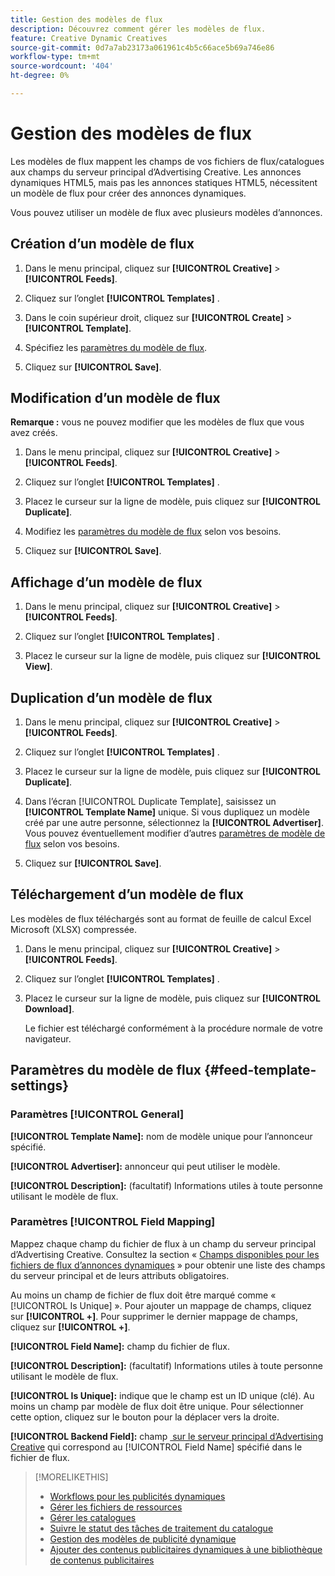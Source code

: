 ```yaml
---
title: Gestion des modèles de flux
description: Découvrez comment gérer les modèles de flux.
feature: Creative Dynamic Creatives
source-git-commit: 0d7a7ab23173a061961c4b5c66ace5b69a746e86
workflow-type: tm+mt
source-wordcount: '404'
ht-degree: 0%

---
```


# Gestion des modèles de flux

<!-- I have a "Retail" feed template that was created by rkarthik@adobe. Ask product if this is available to all clients or just internal.  -->

<!-- We have a finite set of supported fields on the backend. I need to include that info in an appendix. -->

Les modèles de flux mappent les champs de vos fichiers de flux/catalogues aux champs du serveur principal d’Advertising Creative. Les annonces dynamiques HTML5, mais pas les annonces statiques HTML5, nécessitent un modèle de flux pour créer des annonces dynamiques.

Vous pouvez utiliser un modèle de flux avec plusieurs modèles d’annonces.

## Création d’un modèle de flux

1. Dans le menu principal, cliquez sur **[!UICONTROL Creative]** > **[!UICONTROL Feeds]**.

1. Cliquez sur l’onglet **[!UICONTROL Templates]** .

1. Dans le coin supérieur droit, cliquez sur **[!UICONTROL Create]** > **[!UICONTROL Template]**.

1. Spécifiez les [paramètres du modèle de flux](#feed-template-settings).

1. Cliquez sur **[!UICONTROL Save]**.

## Modification d’un modèle de flux

**Remarque :** vous ne pouvez modifier que les modèles de flux que vous avez créés.

1. Dans le menu principal, cliquez sur **[!UICONTROL Creative]** > **[!UICONTROL Feeds]**.

1. Cliquez sur l’onglet **[!UICONTROL Templates]** .

1. Placez le curseur sur la ligne de modèle, puis cliquez sur **[!UICONTROL Duplicate]**.

1. Modifiez les [paramètres du modèle de flux](#feed-template-settings) selon vos besoins.

1. Cliquez sur **[!UICONTROL Save]**.

## Affichage d’un modèle de flux

1. Dans le menu principal, cliquez sur **[!UICONTROL Creative]** > **[!UICONTROL Feeds]**.

1. Cliquez sur l’onglet **[!UICONTROL Templates]** .

1. Placez le curseur sur la ligne de modèle, puis cliquez sur **[!UICONTROL View]**.

## Duplication d’un modèle de flux

1. Dans le menu principal, cliquez sur **[!UICONTROL Creative]** > **[!UICONTROL Feeds]**.

1. Cliquez sur l’onglet **[!UICONTROL Templates]** .

1. Placez le curseur sur la ligne de modèle, puis cliquez sur **[!UICONTROL Duplicate]**.

1. Dans l’écran [!UICONTROL Duplicate Template], saisissez un **[!UICONTROL Template Name]** unique. Si vous dupliquez un modèle créé par une autre personne, sélectionnez la **[!UICONTROL Advertiser]**. Vous pouvez éventuellement modifier d’autres [paramètres de modèle de flux](#feed-template-settings) selon vos besoins.

1. Cliquez sur **[!UICONTROL Save]**.

## Téléchargement d’un modèle de flux

Les modèles de flux téléchargés sont au format de feuille de calcul Excel Microsoft (XLSX) compressée.

1. Dans le menu principal, cliquez sur **[!UICONTROL Creative]** > **[!UICONTROL Feeds]**.

1. Cliquez sur l’onglet **[!UICONTROL Templates]** .

1. Placez le curseur sur la ligne de modèle, puis cliquez sur **[!UICONTROL Download]**.

   Le fichier est téléchargé conformément à la procédure normale de votre navigateur.

## Paramètres du modèle de flux {#feed-template-settings}

### Paramètres [!UICONTROL General]

**[!UICONTROL Template Name]:** nom de modèle unique pour l’annonceur spécifié.

**[!UICONTROL Advertiser]:** annonceur qui peut utiliser le modèle.

**[!UICONTROL Description]:** (facultatif) Informations utiles à toute personne utilisant le modèle de flux.

### Paramètres [!UICONTROL Field Mapping]

Mappez chaque champ du fichier de flux à un champ du serveur principal d’Advertising Creative. Consultez la section « [Champs disponibles pour les fichiers de flux d’annonces dynamiques](/help/creative/appendix-available-feed-fields.md) » pour obtenir une liste des champs du serveur principal et de leurs attributs obligatoires.<!-- Check w/product: What is displayed where in the UI/reports and published ads? -->

Au moins un champ de fichier de flux doit être marqué comme « [!UICONTROL Is Unique] ». Pour ajouter un mappage de champs, cliquez sur **[!UICONTROL +]**. Pour supprimer le dernier mappage de champs, cliquez sur **[!UICONTROL +]**.

**[!UICONTROL Field Name]:** champ du fichier de flux.

**[!UICONTROL Description]:** (facultatif) Informations utiles à toute personne utilisant le modèle de flux.

**[!UICONTROL Is Unique]:** indique que le champ est un ID unique (clé). Au moins un champ par modèle de flux doit être unique. Pour sélectionner cette option, cliquez sur le bouton pour la déplacer vers la droite.<!-- **Note: The unique identifier is different from the feed "trigger" in experience settings. -->

**[!UICONTROL Backend Field]:** champ [&#x200B; sur le serveur principal d’Advertising Creative](/help/creative/appendix-available-feed-fields.md) qui correspond au [!UICONTROL Field Name] spécifié dans le fichier de flux.

>[!MORELIKETHIS]
>
>* [Workflows pour les publicités dynamiques](/help/creative/introduction/workflow-dynamic-ads.md)
>* [Gérer les fichiers de ressources](/help/creative/feeds/asset-manage.md)
>* [Gérer les catalogues](/help/creative/feeds/catalog-manage.md)
>* [Suivre le statut des tâches de traitement du catalogue](/help/creative/feeds/job-status-track.md)
>* [Gestion des modèles de publicité dynamique](/help/creative/ad-templates/ad-template-manage.md)
>* [Ajouter des contenus publicitaires dynamiques à une bibliothèque de contenus publicitaires](/help/creative/creative-libraries/creative-add-dynamic.md)
